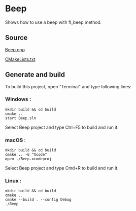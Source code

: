 # Beep

Shows how to use a beep with fl_beep method.

## Source

[Beep.cpp](Beep.cpp)

[CMakeLists.txt](CMakeLists.txt)

## Generate and build

To build this project, open "Terminal" and type following lines:

### Windows :

``` shell
mkdir build && cd build
cmake .. 
start Beep.sln
```

Select Beep project and type Ctrl+F5 to build and run it.

### macOS :

``` shell
mkdir build && cd build
cmake .. -G "Xcode"
open ./Beep.xcodeproj
```

Select Beep project and type Cmd+R to build and run it.

### Linux :

``` shell
mkdir build && cd build
cmake .. 
cmake --build . --config Debug
./Beep
```
